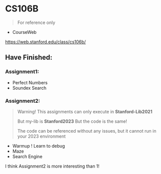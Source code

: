 # CS106B

> For reference only

- CourseWeb
  
https://web.stanford.edu/class/cs106b/

## Have Finished:

### Assignment1:
- Perfect Numbers
- Soundex Search

### Assignment2:

> Warning! This assignments can only execute in **Stanford-Lib2021**
> 
> But my-lib is **Stanford2023** But the code is the same!
> 
> The code can be referenced without any issues, but it cannot run in your 2023 environment
> 

- Warmup ! Learn to debug
- Maze 
- Search Engine

I think Assignment2 is more interesting than 1!
     